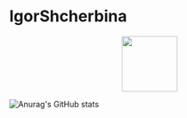 # IgorShcherbina

<div id="header" align="center">
  <img src="https://media.giphy.com/media/M9gbBd9nbDrOTu1Mqx/giphy.gif" width="100"/>
</div>




![Anurag's GitHub stats](https://github-readme-stats.vercel.app/api?username=igorsii1976&show_icons=true&theme=radical)
